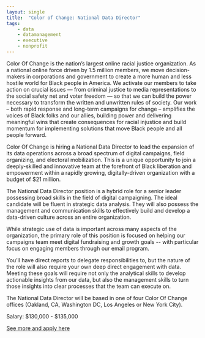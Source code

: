 ```yaml
---
layout: single
title:  "Color of Change: National Data Director"
tags: 
    - data
    - datamanagement
    - executive
    - nonprofit
---
```


Color Of Change is the nation’s largest online racial justice organization. As a national online force driven by 1.5 million members, we move decision-makers in corporations and government to create a more human and less hostile world for Black people in America. We activate our members to take action on crucial issues — from criminal justice to media representations to the social safety net and voter freedom — so that we can build the power necessary to transform the written and unwritten rules of society. Our work – both rapid response and long-term campaigns for change – amplifies the voices of Black folks and our allies, building power and delivering meaningful wins that create consequences for racial injustice and build momentum for implementing solutions that move Black people and all people forward.


Color Of Change is hiring a National Data Director to lead the expansion of its data operations across a broad spectrum of digital campaigns, field organizing, and electoral mobilization. This is a unique opportunity to join a deeply-skilled and innovative team at the forefront of Black liberation and empowerment within a rapidly growing, digitally-driven organization with a budget of $21 million.


The National Data Director position is a hybrid role for a senior leader possessing broad skills in the field of digital campaigning. The ideal candidate will be fluent in strategic data analysis. They will also possess the management and communication skills to effectively build and develop a data-driven culture across an entire organization. 


While strategic use of data is important across many aspects of the organization, the primary role of this position is focused on helping our campaigns team meet digital fundraising and growth goals -- with particular focus on engaging members through our email program.


You’ll have direct reports to delegate responsibilities to, but the nature of the role will also require your own deep direct engagement with data. Meeting these goals will require not only the analytical skills to develop actionable insights from our data, but also the management skills to turn those insights into clear processes that the team can execute on.


The National Data Director will be based in one of four Color Of Change offices (Oakland, CA, Washington DC, Los Angeles or New York City).


Salary: $130,000 - $135,000


[See more and apply here](https://colorofchange.recruiterbox.com/jobs/fk036on?source=progressivedatajobs)
